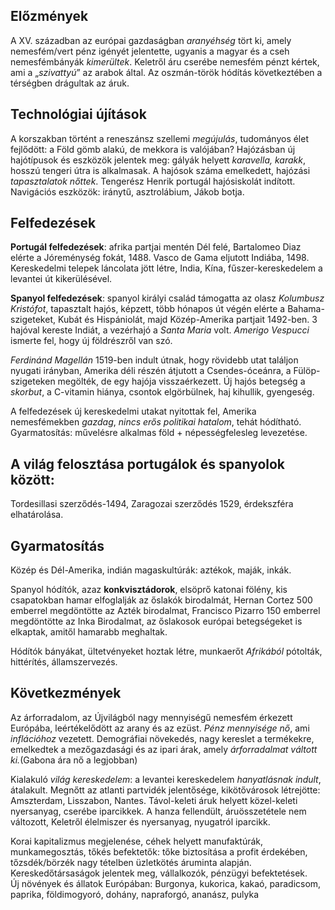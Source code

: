 ## Előzmények

A XV. században az európai gazdaságban _aranyéhség_ tört ki, amely nemesfém/vert pénz igényét jelentette, ugyanis a magyar és a cseh nemesfémbányák _kimerültek_. Keletről áru cserébe nemesfém pénzt kértek, ami a „_szivattyú_” az arabok által. Az oszmán-török hódítás következtében a térségben drágultak az áruk.

## Technológiai újítások

A korszakban történt a reneszánsz szellemi _megújulás_, tudományos élet fejlődött: a Föld gömb alakú, de mekkora is valójában? Hajózásban új hajótípusok és eszközök jelentek meg: gályák helyett _karavella, karakk_, hosszú tengeri útra is alkalmasak. A hajósok száma emelkedett, hajózási _tapasztalatok nőttek_. Tengerész Henrik portugál hajósiskolát indított. Navigációs eszközök: iránytű, asztrolábium, Jákob botja.

## Felfedezések

**Portugál felfedezések**: afrika partjai mentén Dél felé, Bartalomeo Diaz elérte a Jóreménység fokát, 1488. Vasco de Gama eljutott Indiába, 1498. Kereskedelmi telepek láncolata jött létre, India, Kína, fűszer-kereskedelem a levantei út kikerülésével.

**Spanyol felfedezések**: spanyol királyi család támogatta az olasz _Kolumbusz Kristófot_, tapasztalt hajós, képzett, több hónapos út végén elérte a Bahama-szigeteket, Kubát és Hispániolát, majd Közép-Amerika partjait 1492-ben. 3 hajóval kereste Indiát, a vezérhajó a _Santa Maria_ volt. _Amerigo Vespucci_ ismerte fel, hogy új földrészről van szó. 

_Ferdinánd Magellán_ 1519-ben indult útnak, hogy rövidebb utat találjon nyugati irányban, Amerika déli részén átjutott a Csendes-óceánra, a Fülöp-szigeteken megölték, de egy hajója visszaérkezett. Új hajós betegség a _skorbut_, a C-vitamin hiánya, csontok elgörbülnek, haj kihullik, gyengeség.

A felfedezések új kereskedelmi utakat nyitottak fel, Amerika nemesfémekben _gazdag_, _nincs erős politikai hatalom_, tehát hódítható. Gyarmatosítás: művelésre alkalmas föld + népességfelesleg levezetése.

## A világ felosztása portugálok és spanyolok között:

Tordesillasi szerződés-1494, Zaragozai szerződés 1529, érdekszféra elhatárolása.

## Gyarmatosítás

Közép és Dél-Amerika, indián magaskultúrák: aztékok, maják, inkák.

Spanyol hódítók, azaz **konkvisztádorok**, elsöprő katonai fölény, kis csapatokban hamar elfoglalják az őslakók birodalmát, Hernan Cortez 500 emberrel megdöntötte az Azték birodalmat, Francisco Pizarro 150 emberrel megdöntötte az Inka Birodalmat, az őslakosok európai betegségeket is elkaptak, amitől hamarabb meghaltak.

Hódítók bányákat, ültetvényeket hoztak létre, munkaerőt _Afrikából_ pótolták, hittérítés, államszervezés.

## Következmények

Az árforradalom, az Újvilágból nagy mennyiségű nemesfém érkezett Európába, leértékelődött az arany és az ezüst. _Pénz mennyisége nő_, ami _inflációhoz_ vezetett. Demográfiai növekedés, nagy kereslet a termékekre, emelkedtek a mezőgazdasági és az ipari árak, amely _árforradalmat váltott ki._(Gabona ára nő a legjobban)

Kialakuló _világ kereskedelem_: a levantei kereskedelem _hanyatlásnak indult_, átalakult. Megnőtt az atlanti partvidék jelentősége, kikötővárosok létrejötte: Amszterdam, Lisszabon, Nantes. Távol-keleti áruk helyett közel-keleti nyersanyag, cserébe iparcikkek. A hanza fellendült, áruösszetétele nem változott, Keletről élelmiszer és nyersanyag, nyugatról iparcikk. 

Korai kapitalizmus megjelenése, céhek helyett manufaktúrák, munkamegosztás, tőkés befektetők: tőke biztosítása a profit érdekében, tőzsdék/börzék nagy tételben üzletkötés áruminta alapján. Kereskedőtársaságok jelentek meg, vállalkozók, pénzügyi befektetések.
   
Új növények és állatok Európában: Burgonya, kukorica, kakaó, paradicsom, paprika, földimogyoró, dohány, napraforgó, ananász, pulyka